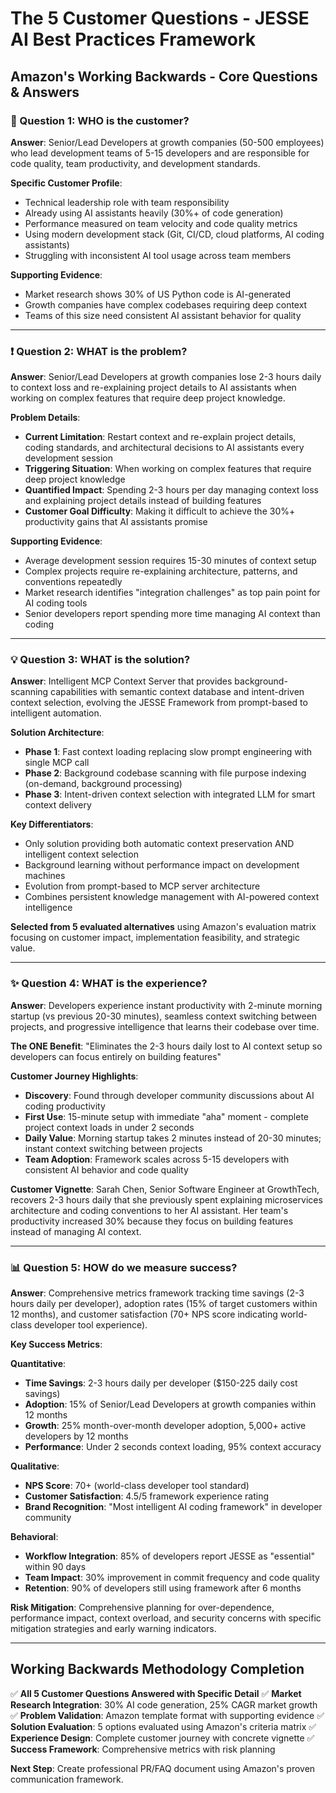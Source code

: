 # The 5 Customer Questions - JESSE AI Best Practices Framework

## Amazon's Working Backwards - Core Questions & Answers

### 🎯 Question 1: WHO is the customer?

**Answer**: Senior/Lead Developers at growth companies (50-500 employees) who lead development teams of 5-15 developers and are responsible for code quality, team productivity, and development standards.

**Specific Customer Profile**:
- Technical leadership role with team responsibility
- Already using AI assistants heavily (30%+ of code generation)
- Performance measured on team velocity and code quality metrics
- Using modern development stack (Git, CI/CD, cloud platforms, AI coding assistants)
- Struggling with inconsistent AI tool usage across team members

**Supporting Evidence**:
- Market research shows 30% of US Python code is AI-generated
- Growth companies have complex codebases requiring deep context
- Teams of this size need consistent AI assistant behavior for quality

---

### ❗ Question 2: WHAT is the problem?

**Answer**: Senior/Lead Developers at growth companies lose 2-3 hours daily to context loss and re-explaining project details to AI assistants when working on complex features that require deep project knowledge.

**Problem Details**:
- **Current Limitation**: Restart context and re-explain project details, coding standards, and architectural decisions to AI assistants every development session
- **Triggering Situation**: When working on complex features that require deep project knowledge
- **Quantified Impact**: Spending 2-3 hours per day managing context loss and explaining project details instead of building features
- **Customer Goal Difficulty**: Making it difficult to achieve the 30%+ productivity gains that AI assistants promise

**Supporting Evidence**:
- Average development session requires 15-30 minutes of context setup
- Complex projects require re-explaining architecture, patterns, and conventions repeatedly
- Market research identifies "integration challenges" as top pain point for AI coding tools
- Senior developers report spending more time managing AI context than coding

---

### 💡 Question 3: WHAT is the solution?

**Answer**: Intelligent MCP Context Server that provides background-scanning capabilities with semantic context database and intent-driven context selection, evolving the JESSE Framework from prompt-based to intelligent automation.

**Solution Architecture**:
- **Phase 1**: Fast context loading replacing slow prompt engineering with single MCP call
- **Phase 2**: Background codebase scanning with file purpose indexing (on-demand, background processing)
- **Phase 3**: Intent-driven context selection with integrated LLM for smart context delivery

**Key Differentiators**:
- Only solution providing both automatic context preservation AND intelligent context selection
- Background learning without performance impact on development machines
- Evolution from prompt-based to MCP server architecture
- Combines persistent knowledge management with AI-powered context intelligence

**Selected from 5 evaluated alternatives** using Amazon's evaluation matrix focusing on customer impact, implementation feasibility, and strategic value.

---

### ✨ Question 4: WHAT is the experience?

**Answer**: Developers experience instant productivity with 2-minute morning startup (vs previous 20-30 minutes), seamless context switching between projects, and progressive intelligence that learns their codebase over time.

**The ONE Benefit**: "Eliminates the 2-3 hours daily lost to AI context setup so developers can focus entirely on building features"

**Customer Journey Highlights**:
- **Discovery**: Found through developer community discussions about AI coding productivity
- **First Use**: 15-minute setup with immediate "aha" moment - complete project context loads in under 2 seconds
- **Daily Value**: Morning startup takes 2 minutes instead of 20-30 minutes; instant context switching between projects
- **Team Adoption**: Framework scales across 5-15 developers with consistent AI behavior and code quality

**Customer Vignette**: Sarah Chen, Senior Software Engineer at GrowthTech, recovers 2-3 hours daily that she previously spent explaining microservices architecture and coding conventions to her AI assistant. Her team's productivity increased 30% because they focus on building features instead of managing AI context.

---

### 📊 Question 5: HOW do we measure success?

**Answer**: Comprehensive metrics framework tracking time savings (2-3 hours daily per developer), adoption rates (15% of target customers within 12 months), and customer satisfaction (70+ NPS score indicating world-class developer tool experience).

**Key Success Metrics**:

**Quantitative**:
- **Time Savings**: 2-3 hours daily per developer ($150-225 daily cost savings)
- **Adoption**: 15% of Senior/Lead Developers at growth companies within 12 months
- **Growth**: 25% month-over-month developer adoption, 5,000+ active developers by 12 months
- **Performance**: Under 2 seconds context loading, 95% context accuracy

**Qualitative**:
- **NPS Score**: 70+ (world-class developer tool standard)
- **Customer Satisfaction**: 4.5/5 framework experience rating
- **Brand Recognition**: "Most intelligent AI coding framework" in developer community

**Behavioral**:
- **Workflow Integration**: 85% of developers report JESSE as "essential" within 90 days
- **Team Impact**: 30% improvement in commit frequency and code quality
- **Retention**: 90% of developers still using framework after 6 months

**Risk Mitigation**: Comprehensive planning for over-dependence, performance impact, context overload, and security concerns with specific mitigation strategies and early warning indicators.

---

## Working Backwards Methodology Completion

✅ **All 5 Customer Questions Answered with Specific Detail**
✅ **Market Research Integration**: 30% AI code generation, 25% CAGR market growth
✅ **Problem Validation**: Amazon template format with supporting evidence
✅ **Solution Evaluation**: 5 options evaluated using Amazon's criteria matrix
✅ **Experience Design**: Complete customer journey with concrete vignette
✅ **Success Framework**: Comprehensive metrics with risk planning

**Next Step**: Create professional PR/FAQ document using Amazon's proven communication framework.
